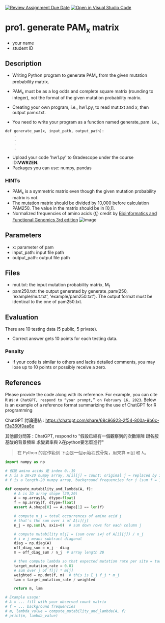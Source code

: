 [![Review Assignment Due Date](https://classroom.github.com/assets/deadline-readme-button-22041afd0340ce965d47ae6ef1cefeee28c7c493a6346c4f15d667ab976d596c.svg)](https://classroom.github.com/a/UMSCCg2l)
[![Open in Visual Studio Code](https://classroom.github.com/assets/open-in-vscode-2e0aaae1b6195c2367325f4f02e2d04e9abb55f0b24a779b69b11b9e10269abc.svg)](https://classroom.github.com/online_ide?assignment_repo_id=20489852&assignment_repo_type=AssignmentRepo)
# pro1. generate PAM<sub>x</sub> matrix
* your name
* student ID

## Description

* Writing Python program to generate PAM<sub>x</sub> from the given mutation probability matrix.
* PAM<sub>x</sub> must be as a log odds and complete square matrix (rounding to integer), not the format of the given mutation probability matrix.
* Creating your own program, i.e., hw1.py, to read mut.txt and *x*, then output pamx.txt.

* You need to write your program as a function named generate_pam. i.e.,
```
def generate_pam(x, input_path, output_path):
    .
    .
    .
    .
```
* Upload your code 'hw1.py' to Gradescope under the course ID:**VWRZEN**.
* Packages you can use: numpy, pandas

### HINTs
* PAM<sub>x</sub> is a symmetric matrix even though the given mutation probability matrix is not.
* The mutation matrix should be divided by 10,000 before calculation PAM250. The value in the matrix should be in [0,1].
* Normalized frequencies of amino acids (<I>f<sub>i</sub></I>) credit by [Bioinformatics and Functional Genomics 3rd edition](https://www.wiley.com/en-us/Bioinformatics+and+Functional+Genomics,+3rd+Edition-p-9781118581780) 
![image](frequent.png)

## Parameters

* x: parameter of pam
* input_path: input file path
* output_path: output file path


## Files

* mut.txt: the input mutation probability matrix, M<sub>1</sub>
* pam250.txt: the output generated by generate_pam(250, 'example/mut.txt', 'example/pam250.txt'). The output format must be identical to the one of pam250.txt.


## Evaluation

There are 10 testing data (5 public, 5 private). 
* Correct answer gets 10 points for each testing data.


### Penalty

* If your code is similar to others and lacks detailed comments, you may lose up to 10 points or possibly receive a zero.

## References
Please provide the code along with its reference. For example, you can cite it as: ```# ChatGPT, respond to “your prompt,” on February 16, 2023```. Below is an example of a reference format summarizing the use of ChatGPT for R programming

ChatGPT 討論連結 : 
https://chatgpt.com/share/68c96923-2f54-800a-9b6c-f3a360f0aa8e

其他部分問答 : 
ChatGPT, respond to "假設已經有一個觀察到的次數矩陣 跟各胺基酸的背景頻率 求變異率與 λ在python要怎麼進行"
>在 Python 的實作範例
>下面是一個示範程式骨架，用來算 m[j] 和 λ。
```python
import numpy as np

# 假設 amino acids 是 index 0..19
# A is a 20×20 numpy array, A[i][j] = count: original j → replaced by i
# f is a length-20 numpy array, background frequencies for j (sum f = 1)

def compute_mutability_and_lambda(A, f):
    # A is 2D array shape (20,20)
    A = np.array(A, dtype=float)
    f = np.array(f, dtype=float)
    assert A.shape[0] == A.shape[1] == len(f)

    # compute n_j = total occurrences of amino acid j
    # that's the sum over i of A[i][j]
    n_j = np.sum(A, axis=0)  # sum down rows for each column j

    # compute mutability m[j] = (sum over i≠j of A[i][j]) / n_j
    # i ≠ j means subtract diagonal
    diag = np.diag(A)
    off_diag_sum = n_j - diag
    m = off_diag_sum / n_j  # array length 20

    # then compute lambda so that expected mutation rate per site = target, e.g. target = 0.01
    target_mutation_rate = 0.01
    # sum over j of f[j] * m[j]
    weighted = np.dot(f, m)  # this is Σ_j f_j * m_j
    lam = target_mutation_rate / weighted

    return m, lam

# Example usage:
# A = ... fill with your observed count matrix
# f = ... background frequencies
# m, lambda_value = compute_mutability_and_lambda(A, f)
# print(m, lambda_value)
```